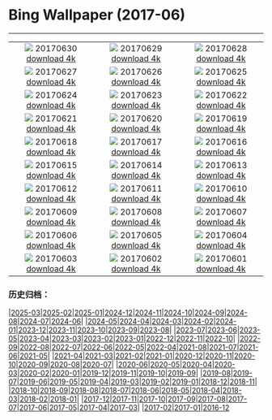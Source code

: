# Bing Wallpaper (2017-06)
**************
| | | |
| :----: | :----: | :----: |
| ![](https://www.bing.com/az/hprichbg/rb/RanwuLake_EN-US10121024399_1920x1080.jpg) 20170630 [download 4k](https://www.bing.com/az/hprichbg/rb/RanwuLake_EN-US10121024399_UHD.jpg) | ![](https://www.bing.com/az/hprichbg/rb/NorddorfPath_EN-US10723559913_1920x1080.jpg) 20170629 [download 4k](https://www.bing.com/az/hprichbg/rb/NorddorfPath_EN-US10723559913_UHD.jpg) | ![](https://www.bing.com/az/hprichbg/rb/JoshuaTrees_EN-US10044021957_1920x1080.jpg) 20170628 [download 4k](https://www.bing.com/az/hprichbg/rb/JoshuaTrees_EN-US10044021957_UHD.jpg) |
| ![](https://www.bing.com/az/hprichbg/rb/CallanishSS_EN-US12690147391_1920x1080.jpg) 20170627 [download 4k](https://www.bing.com/az/hprichbg/rb/CallanishSS_EN-US12690147391_UHD.jpg) | ![](https://www.bing.com/az/hprichbg/rb/MadagascarLemurs_EN-US6929042654_1920x1080.jpg) 20170626 [download 4k](https://www.bing.com/az/hprichbg/rb/MadagascarLemurs_EN-US6929042654_UHD.jpg) | ![](https://www.bing.com/az/hprichbg/rb/SanLorenzo_EN-US8246045607_1920x1080.jpg) 20170625 [download 4k](https://www.bing.com/az/hprichbg/rb/SanLorenzo_EN-US8246045607_UHD.jpg) |
| ![](https://www.bing.com/az/hprichbg/rb/HawaiiSwim_EN-US7233619332_1920x1080.jpg) 20170624 [download 4k](https://www.bing.com/az/hprichbg/rb/HawaiiSwim_EN-US7233619332_UHD.jpg) | ![](https://www.bing.com/az/hprichbg/rb/MooneyFalls_EN-US11568488094_1920x1080.jpg) 20170623 [download 4k](https://www.bing.com/az/hprichbg/rb/MooneyFalls_EN-US11568488094_UHD.jpg) | ![](https://www.bing.com/az/hprichbg/rb/AKFox_EN-US8586782340_1920x1080.jpg) 20170622 [download 4k](https://www.bing.com/az/hprichbg/rb/AKFox_EN-US8586782340_UHD.jpg) |
| ![](https://www.bing.com/az/hprichbg/rb/VeniceSunset_EN-US9661879063_1920x1080.jpg) 20170621 [download 4k](https://www.bing.com/az/hprichbg/rb/VeniceSunset_EN-US9661879063_UHD.jpg) | ![](https://www.bing.com/az/hprichbg/rb/PlayaRoja_EN-US9542724846_1920x1080.jpg) 20170620 [download 4k](https://www.bing.com/az/hprichbg/rb/PlayaRoja_EN-US9542724846_UHD.jpg) | ![](https://www.bing.com/az/hprichbg/rb/AeoniumLeaf_EN-US7200082197_1920x1080.jpg) 20170619 [download 4k](https://www.bing.com/az/hprichbg/rb/AeoniumLeaf_EN-US7200082197_UHD.jpg) |
| ![](https://www.bing.com/az/hprichbg/rb/TurDad_EN-US11284438848_1920x1080.jpg) 20170618 [download 4k](https://www.bing.com/az/hprichbg/rb/TurDad_EN-US11284438848_UHD.jpg) | ![](https://www.bing.com/az/hprichbg/rb/ThufaHill_EN-US8809655435_1920x1080.jpg) 20170617 [download 4k](https://www.bing.com/az/hprichbg/rb/ThufaHill_EN-US8809655435_UHD.jpg) | ![](https://www.bing.com/az/hprichbg/rb/FireDragonfly_EN-US9623816108_1920x1080.jpg) 20170616 [download 4k](https://www.bing.com/az/hprichbg/rb/FireDragonfly_EN-US9623816108_UHD.jpg) |
| ![](https://www.bing.com/az/hprichbg/rb/TOAD_EN-US7336795473_1920x1080.jpg) 20170615 [download 4k](https://www.bing.com/az/hprichbg/rb/TOAD_EN-US7336795473_UHD.jpg) | ![](https://www.bing.com/az/hprichbg/rb/LadderTruckFlag_EN-US6754477338_1920x1080.jpg) 20170614 [download 4k](https://www.bing.com/az/hprichbg/rb/LadderTruckFlag_EN-US6754477338_UHD.jpg) | ![](https://www.bing.com/az/hprichbg/rb/NiemeyerCenter_EN-US8964518609_1920x1080.jpg) 20170613 [download 4k](https://www.bing.com/az/hprichbg/rb/NiemeyerCenter_EN-US8964518609_UHD.jpg) |
| ![](https://www.bing.com/az/hprichbg/rb/DinosaurPP_EN-US14141412793_1920x1080.jpg) 20170612 [download 4k](https://www.bing.com/az/hprichbg/rb/DinosaurPP_EN-US14141412793_UHD.jpg) | ![](https://www.bing.com/az/hprichbg/rb/MagnificentGBR_EN-US9547030928_1920x1080.jpg) 20170611 [download 4k](https://www.bing.com/az/hprichbg/rb/MagnificentGBR_EN-US9547030928_UHD.jpg) | ![](https://www.bing.com/az/hprichbg/rb/LibraryofCelsus_EN-US10684027847_1920x1080.jpg) 20170610 [download 4k](https://www.bing.com/az/hprichbg/rb/LibraryofCelsus_EN-US10684027847_UHD.jpg) |
| ![](https://www.bing.com/az/hprichbg/rb/BalmhornRegion_EN-US6932360915_1920x1080.jpg) 20170609 [download 4k](https://www.bing.com/az/hprichbg/rb/BalmhornRegion_EN-US6932360915_UHD.jpg) | ![](https://www.bing.com/az/hprichbg/rb/OceanCurrents_EN-US13599348032_1920x1080.jpg) 20170608 [download 4k](https://www.bing.com/az/hprichbg/rb/OceanCurrents_EN-US13599348032_UHD.jpg) | ![](https://www.bing.com/az/hprichbg/rb/WallersGazelle_EN-US9185873893_1920x1080.jpg) 20170607 [download 4k](https://www.bing.com/az/hprichbg/rb/WallersGazelle_EN-US9185873893_UHD.jpg) |
| ![](https://www.bing.com/az/hprichbg/rb/JunoMemorial_EN-US11412616317_1920x1080.jpg) 20170606 [download 4k](https://www.bing.com/az/hprichbg/rb/JunoMemorial_EN-US11412616317_UHD.jpg) | ![](https://www.bing.com/az/hprichbg/rb/KaprunDam_EN-US8019236843_1920x1080.jpg) 20170605 [download 4k](https://www.bing.com/az/hprichbg/rb/KaprunDam_EN-US8019236843_UHD.jpg) | ![](https://www.bing.com/az/hprichbg/rb/BluestripedFangblenny_EN-US10764047906_1920x1080.jpg) 20170604 [download 4k](https://www.bing.com/az/hprichbg/rb/BluestripedFangblenny_EN-US10764047906_UHD.jpg) |
| ![](https://www.bing.com/az/hprichbg/rb/TexasBluebonnets_EN-US9649625716_1920x1080.jpg) 20170603 [download 4k](https://www.bing.com/az/hprichbg/rb/TexasBluebonnets_EN-US9649625716_UHD.jpg) | ![](https://www.bing.com/az/hprichbg/rb/PonteSantAngelo_EN-US14642948743_1920x1080.jpg) 20170602 [download 4k](https://www.bing.com/az/hprichbg/rb/PonteSantAngelo_EN-US14642948743_UHD.jpg) | ![](https://www.bing.com/az/hprichbg/rb/EuropeanFlamingo_EN-US11283971815_1920x1080.jpg) 20170601 [download 4k](https://www.bing.com/az/hprichbg/rb/EuropeanFlamingo_EN-US11283971815_UHD.jpg) |

### 历史归档：

|[2025-03](/../2025-03/2025-03.md)|[2025-02](/../2025-02/2025-02.md)|[2025-01](/../2025-01/2025-01.md)|[2024-12](/../2024-12/2024-12.md)|[2024-11](/../2024-11/2024-11.md)|[2024-10](/../2024-10/2024-10.md)|[2024-09](/../2024-09/2024-09.md)|[2024-08](/../2024-08/2024-08.md)|[2024-07](/../2024-07/2024-07.md)|[2024-06](/../2024-06/2024-06.md)|
|[2024-05](/../2024-05/2024-05.md)|[2024-04](/../2024-04/2024-04.md)|[2024-03](/../2024-03/2024-03.md)|[2024-02](/../2024-02/2024-02.md)|[2024-01](/../2024-01/2024-01.md)|[2023-12](/../2023-12/2023-12.md)|[2023-11](/../2023-11/2023-11.md)|[2023-10](/../2023-10/2023-10.md)|[2023-09](/../2023-09/2023-09.md)|[2023-08](/../2023-08/2023-08.md)|
|[2023-07](/../2023-07/2023-07.md)|[2023-06](/../2023-06/2023-06.md)|[2023-05](/../2023-05/2023-05.md)|[2023-04](/../2023-04/2023-04.md)|[2023-03](/../2023-03/2023-03.md)|[2023-02](/../2023-02/2023-02.md)|[2023-01](/../2023-01/2023-01.md)|[2022-12](/../2022-12/2022-12.md)|[2022-11](/../2022-11/2022-11.md)|[2022-10](/../2022-10/2022-10.md)|
|[2022-09](/../2022-09/2022-09.md)|[2022-08](/../2022-08/2022-08.md)|[2022-07](/../2022-07/2022-07.md)|[2022-06](/../2022-06/2022-06.md)|[2022-05](/../2022-05/2022-05.md)|[2022-04](/../2022-04/2022-04.md)|[2021-08](/../2021-08/2021-08.md)|[2021-07](/../2021-07/2021-07.md)|[2021-06](/../2021-06/2021-06.md)|[2021-05](/../2021-05/2021-05.md)|
|[2021-04](/../2021-04/2021-04.md)|[2021-03](/../2021-03/2021-03.md)|[2021-02](/../2021-02/2021-02.md)|[2021-01](/../2021-01/2021-01.md)|[2020-12](/../2020-12/2020-12.md)|[2020-11](/../2020-11/2020-11.md)|[2020-10](/../2020-10/2020-10.md)|[2020-09](/../2020-09/2020-09.md)|[2020-08](/../2020-08/2020-08.md)|[2020-07](/../2020-07/2020-07.md)|
|[2020-06](/../2020-06/2020-06.md)|[2020-05](/../2020-05/2020-05.md)|[2020-04](/../2020-04/2020-04.md)|[2020-03](/../2020-03/2020-03.md)|[2020-02](/../2020-02/2020-02.md)|[2020-01](/../2020-01/2020-01.md)|[2019-12](/../2019-12/2019-12.md)|[2019-11](/../2019-11/2019-11.md)|[2019-10](/../2019-10/2019-10.md)|[2019-09](/../2019-09/2019-09.md)|
|[2019-08](/../2019-08/2019-08.md)|[2019-07](/../2019-07/2019-07.md)|[2019-06](/../2019-06/2019-06.md)|[2019-05](/../2019-05/2019-05.md)|[2019-04](/../2019-04/2019-04.md)|[2019-03](/../2019-03/2019-03.md)|[2019-02](/../2019-02/2019-02.md)|[2019-01](/../2019-01/2019-01.md)|[2018-12](/../2018-12/2018-12.md)|[2018-11](/../2018-11/2018-11.md)|
|[2018-10](/../2018-10/2018-10.md)|[2018-09](/../2018-09/2018-09.md)|[2018-08](/../2018-08/2018-08.md)|[2018-07](/../2018-07/2018-07.md)|[2018-06](/../2018-06/2018-06.md)|[2018-05](/../2018-05/2018-05.md)|[2018-04](/../2018-04/2018-04.md)|[2018-03](/../2018-03/2018-03.md)|[2018-02](/../2018-02/2018-02.md)|[2018-01](/../2018-01/2018-01.md)|
|[2017-12](/../2017-12/2017-12.md)|[2017-11](/../2017-11/2017-11.md)|[2017-10](/../2017-10/2017-10.md)|[2017-09](/../2017-09/2017-09.md)|[2017-08](/../2017-08/2017-08.md)|[2017-07](/../2017-07/2017-07.md)|[2017-06](/2017-06.md)|[2017-05](/../2017-05/2017-05.md)|[2017-04](/../2017-04/2017-04.md)|[2017-03](/../2017-03/2017-03.md)|
|[2017-02](/../2017-02/2017-02.md)|[2017-01](/../2017-01/2017-01.md)|[2016-12](/../2016-12/2016-12.md)